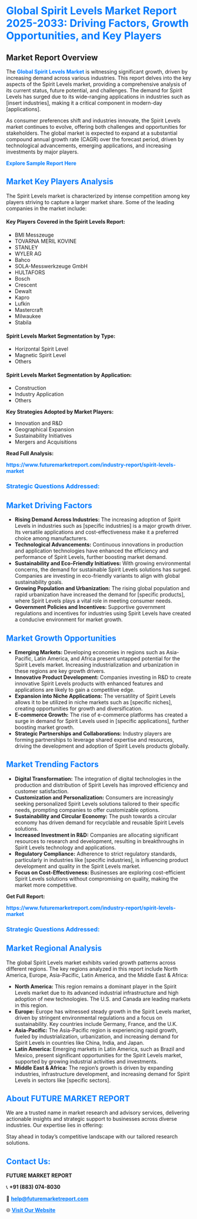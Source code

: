 <h1 style="color: #007BFF;">Global Spirit Levels Market Report 2025-2033: Driving Factors, Growth Opportunities, and Key Players</h1>

<section id="overview">
<h2>Market Report Overview</h2>
<p>The <a href="https://www.futuremarketreport.com/industry-report/spirit-levels-market" style="color: #007BFF; text-decoration: none;"><strong>Global Spirit Levels Market</strong></a> is witnessing significant growth, driven by increasing demand across various industries. This report delves into the key aspects of the Spirit Levels market, providing a comprehensive analysis of its current status, future potential, and challenges. The demand for Spirit Levels has surged due to its wide-ranging applications in industries such as [insert industries], making it a critical component in modern-day [applications].</p>
<p>As consumer preferences shift and industries innovate, the Spirit Levels market continues to evolve, offering both challenges and opportunities for stakeholders. The global market is expected to expand at a substantial compound annual growth rate (CAGR) over the forecast period, driven by technological advancements, emerging applications, and increasing investments by major players.</p>
</section>

<section id="overview">
<p><a href="https://www.futuremarketreport.com/request-sample/reportId=42733" style="color: #007BFF; text-decoration: none;"><strong>Explore Sample Report Here</strong></a></p>
</section>

<section id="key-players">
<h2 style="color: #007BFF;">Market Key Players Analysis</h2>
<p>The Spirit Levels market is characterized by intense competition among key players striving to capture a larger market share. Some of the leading companies in the market include:</p>
<h4>Key Players Covered in the Spirit Levels Report:</h4>
<ul><li>BMI Messzeuge</li><li>TOVARNA MERIL KOVINE</li><li>STANLEY</li><li>WYLER AG</li><li>Bahco</li><li>SOLA-Messwerkzeuge GmbH</li><li>HULTAFORS</li><li>Bosch</li><li>Crescent</li><li>Dewalt</li><li>Kapro</li><li>Lufkin</li><li>Mastercraft</li><li>Milwaukee</li><li>Stabila</li></ul>
<h4>Spirit Levels Market Segmentation by Type:</h4>
<ul><li>Horizontal Spirit Level</li><li>Magnetic Spirit Level</li><li>Others</li></ul>

<h4>Spirit Levels Market Segmentation by Application:</h4>
<ul><li>Construction</li><li>Industry Application</li><li>Others</li></ul>
<p><strong>Key Strategies Adopted by Market Players:</strong></p>
<ul>
<li>Innovation and R&D</li>
<li>Geographical Expansion</li>
<li>Sustainability Initiatives</li>
<li>Mergers and Acquisitions</li>
</ul>
</section>

<section>
<p><strong>Read Full Analysis: </strong></p><a href="https://www.futuremarketreport.com/industry-report/spirit-levels-market" style="color: #007BFF; text-decoration: none;"><strong>https://www.futuremarketreport.com/industry-report/spirit-levels-market</strong></a>
<h3 style="color: #007BFF;">Strategic Questions Addressed:</h3>
</section>

<section id="driving-factors">
<h2 style="color: #007BFF;">Market Driving Factors</h2>
<ul>
<li><strong>Rising Demand Across Industries:</strong> The increasing adoption of Spirit Levels in industries such as [specific industries] is a major growth driver. Its versatile applications and cost-effectiveness make it a preferred choice among manufacturers.</li>
<li><strong>Technological Advancements:</strong> Continuous innovations in production and application technologies have enhanced the efficiency and performance of Spirit Levels, further boosting market demand.</li>
<li><strong>Sustainability and Eco-Friendly Initiatives:</strong> With growing environmental concerns, the demand for sustainable Spirit Levels solutions has surged. Companies are investing in eco-friendly variants to align with global sustainability goals.</li>
<li><strong>Growing Population and Urbanization:</strong> The rising global population and rapid urbanization have increased the demand for [specific products], where Spirit Levels plays a vital role in meeting consumer needs.</li>
<li><strong>Government Policies and Incentives:</strong> Supportive government regulations and incentives for industries using Spirit Levels have created a conducive environment for market growth.</li>
</ul>
</section>

<section id="growth-opportunities">
<h2 style="color: #007BFF;">Market Growth Opportunities</h2>
<ul>
<li><strong>Emerging Markets:</strong> Developing economies in regions such as Asia-Pacific, Latin America, and Africa present untapped potential for the Spirit Levels market. Increasing industrialization and urbanization in these regions are key growth drivers.</li>
<li><strong>Innovative Product Development:</strong> Companies investing in R&D to create innovative Spirit Levels products with enhanced features and applications are likely to gain a competitive edge.</li>
<li><strong>Expansion into Niche Applications:</strong> The versatility of Spirit Levels allows it to be utilized in niche markets such as [specific niches], creating opportunities for growth and diversification.</li>
<li><strong>E-commerce Growth:</strong> The rise of e-commerce platforms has created a surge in demand for Spirit Levels used in [specific applications], further boosting market growth.</li>
<li><strong>Strategic Partnerships and Collaborations:</strong> Industry players are forming partnerships to leverage shared expertise and resources, driving the development and adoption of Spirit Levels products globally.</li>
</ul>
</section>

<section id="trending-factors">
<h2 style="color: #007BFF;">Market Trending Factors</h2>
<ul>
<li><strong>Digital Transformation:</strong> The integration of digital technologies in the production and distribution of Spirit Levels has improved efficiency and customer satisfaction.</li>
<li><strong>Customization and Personalization:</strong> Consumers are increasingly seeking personalized Spirit Levels solutions tailored to their specific needs, prompting companies to offer customizable options.</li>
<li><strong>Sustainability and Circular Economy:</strong> The push towards a circular economy has driven demand for recyclable and reusable Spirit Levels solutions.</li>
<li><strong>Increased Investment in R&D:</strong> Companies are allocating significant resources to research and development, resulting in breakthroughs in Spirit Levels technology and applications.</li>
<li><strong>Regulatory Compliance:</strong> Adherence to strict regulatory standards, particularly in industries like [specific industries], is influencing product development and quality in the Spirit Levels market.</li>
<li><strong>Focus on Cost-Effectiveness:</strong> Businesses are exploring cost-efficient Spirit Levels solutions without compromising on quality, making the market more competitive.</li>
</ul>
</section>

<section>
<p><strong>Get Full Report: </strong></p><a href="https://www.futuremarketreport.com/industry-report/spirit-levels-market" style="color: #007BFF; text-decoration: none;"><strong>https://www.futuremarketreport.com/industry-report/spirit-levels-market</strong></a>
<h3 style="color: #007BFF;">Strategic Questions Addressed:</h3>
</section>


<section id="regional-analysis">
<h2 style="color: #007BFF;">Market Regional Analysis</h2>
<p>The global Spirit Levels market exhibits varied growth patterns across different regions. The key regions analyzed in this report include North America, Europe, Asia-Pacific, Latin America, and the Middle East & Africa:</p>
<ul>
<li><strong>North America:</strong> This region remains a dominant player in the Spirit Levels market due to its advanced industrial infrastructure and high adoption of new technologies. The U.S. and Canada are leading markets in this region.</li>
<li><strong>Europe:</strong> Europe has witnessed steady growth in the Spirit Levels market, driven by stringent environmental regulations and a focus on sustainability. Key countries include Germany, France, and the U.K.</li>
<li><strong>Asia-Pacific:</strong> The Asia-Pacific region is experiencing rapid growth, fueled by industrialization, urbanization, and increasing demand for Spirit Levels in countries like China, India, and Japan.</li>
<li><strong>Latin America:</strong> Emerging markets in Latin America, such as Brazil and Mexico, present significant opportunities for the Spirit Levels market, supported by growing industrial activities and investments.</li>
<li><strong>Middle East & Africa:</strong> The region’s growth is driven by expanding industries, infrastructure development, and increasing demand for Spirit Levels in sectors like [specific sectors].</li>
</ul>
</section>

<footer>
<h2 style="color: #007BFF;">About FUTURE MARKET REPORT</h2>
<p>We are a trusted name in market research and advisory services, delivering actionable insights and strategic support to businesses across diverse industries. Our expertise lies in offering:</p>

<p>Stay ahead in today’s competitive landscape with our tailored research solutions.</p>

<h2 style="color: #007BFF;">Contact Us:</h2>
<p><strong>FUTURE MARKET REPORT</strong></p>
<p>📞 <strong>+91 (883) 074-8030</strong></p>
<p>📧 <strong><a href="mailto:help@futuremarketreport.com" style="color: #007BFF;">help@futuremarketreport.com</a></strong></p>
<p>🌐 <strong><a href="https://www.futuremarketreport.com/" style="color: #007BFF;">Visit Our Website</a></strong></p>
</footer>
